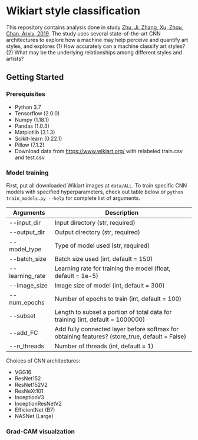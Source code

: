 # Wikiart style classification
This repository contains analysis done in study [Zhu, Ji, Zhang, Xu, Zhou, Chan, Arxiv, 2019](https://arxiv.org/abs/1911.10091). The study uses several state-of-the-art CNN architectures to explore how a machine may help perceive and quantify art styles, and explores (1) How accurately can a machine classify art styles? (2) What may be the underlying relationships among different styles and artists?

## Getting Started

### Prerequisites
* Python 3.7
* Tensorflow (2.0.0)
* Numpy (1.18.1)
* Pandas (1.0.3)
* Matplotlib (3.1.3)
* Scikit-learn (0.22.1)
* Pillow (7.1.2)
* Download data from https://www.wikiart.org/ with relabeled train.csv and test.csv

### Model training
First, put all downloaded Wikiart images at ```data/ALL```. To train specific CNN models with specified hyperparameters, check out table below or ```python train_models.py --help``` for complete list of arguments.

Arguments | Description
--------------|---------------------------------------------------------
--input_dir | Input directory (str, required)
--output_dir | Output directory (str, required)
--model_type | Type of model used (str, required)
--batch_size | Batch size used (int, default = 150)
--learning_rate | Learning rate for training the model (float, default = 1e-5)
--image_size | Image size of model (int, default = 300)
--num_epochs | Number of epochs to train (int, default = 100)
--subset | Length to subset a portion of total data for training (int, default = 1000000)
--add_FC | Add fully connected layer before softmax for obtaining features? (store_true, default = False)
--n_threads | Number of threads (int, default = 1)

Choices of CNN architectures:
* VGG16
* ResNet152
* ResNet152V2
* ResNeXt101
* InceptionV3
* InceptionResNetV2
* EfficientNet (B7)
* NASNet (Large)

### Grad-CAM visualzation
